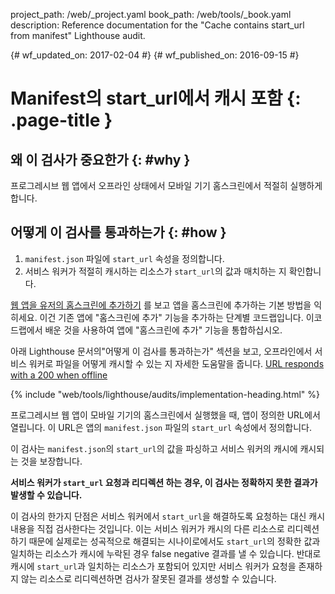 project_path: /web/_project.yaml
book_path: /web/tools/_book.yaml
description: Reference documentation for the "Cache contains start_url from manifest" Lighthouse audit.

{# wf_updated_on: 2017-02-04 #}
{# wf_published_on: 2016-09-15 #}

# Manifest의 start_url에서 캐시 포함 {: .page-title }

## 왜 이 검사가 중요한가 {: #why }

프로그레시브 웹 앱에서 오프라인 상태에서 모바일 기기 홈스크린에서 적절히 실행하게 합니다.

## 어떻게 이 검사를 통과하는가 {: #how }

1. `manifest.json` 파일에 `start_url` 속성을 정의합니다.
2. 서비스 워커가 적절히 캐시하는 리소스가 `start_url`의 값과 매치하는 지 확인합니다.

[웹 앱을 유저의 홈스크린에 추가하기](https://codelabs.developers.google.com/codelabs/add-to-home-screen)
를 보고 앱을 홈스크린에 추가하는 기본 방법을 익히세요.
이건 기존 앱에 "홈스크린에 추가" 기능을 추가하는 단계별 코드랩입니다.
이코드랩에서 배운 것을 사용하여 앱에 "홈스크린에 추가" 기능을 통합하십시오.

아래 Lighthouse 문서의"어떻게 이 검사를 통과하는가" 섹션을 보고,
오프라인에서 서비스 워커로 파일을 어떻게 캐시할 수 있는 지 자세한 도움말을 줍니다.
[URL responds with a 200 when offline](http-200-when-offline#how)

{% include "web/tools/lighthouse/audits/implementation-heading.html" %}

프로그레시브 웹 앱이 모바일 기기의 홈스크린에서 실행했을 때, 앱이 정의한 URL에서 열립니다.
이 URL은 앱의 `manifest.json` 파일의 `start_url` 속성에서 정의합니다.

이 검사는 `manifest.json`의 `start_url`의 값을 파싱하고
서비스 워커의 캐시에 캐시되는 것을 보장합니다.

**서비스 워커가 `start_url` 요청과 리디렉션 하는 경우, 이 검사는 정확하지 못한 결과가 발생할 수 있습니다.**

이 검사의 한가지 단점은 서비스 워커에서 `start_url`을 
해결하도록 요청하는 대신 캐시 내용을 직접 검사한다는 것입니다.
이는 서비스 워커가 캐시의 다른 리소스로 리디렉션하기 때문에
실제로는 성곡적으로 해결되는 시나이로에서도 `start_url`의 정확한 값과 일치하는 리소스가
캐시에 누락된 경우 false negative 결과를 낼 수 있습니다.
반대로 캐시에 `start_url`과 일치하는 리소스가 포함되어 있지만
서비스 워커가 요청을 존재하지 않는 리소스로 리디렉션하면
검사가 잘못된 결과를 생성할 수 있습니다.
